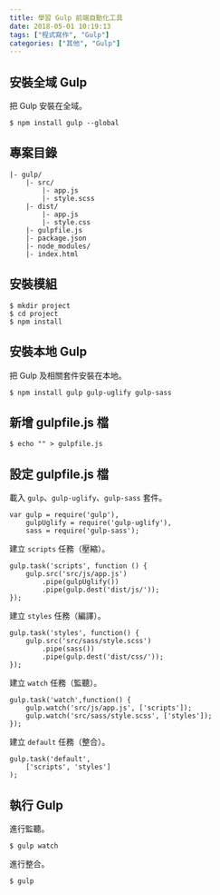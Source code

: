 ```yaml
---
title: 學習 Gulp 前端自動化工具
date: 2018-05-01 10:19:13
tags: ["程式寫作", "Gulp"]
categories: ["其他", "Gulp"]
---
```


## 安裝全域 Gulp
把 Gulp 安裝在全域。
```
$ npm install gulp --global
```

## 專案目錄
```
|- gulp/
    |- src/
        |- app.js
        |- style.scss
    |- dist/
        |- app.js
        |- style.css
    |- gulpfile.js
    |- package.json
    |- node_modules/
    |- index.html
```

## 安裝模組
```
$ mkdir project
$ cd project
$ npm install
```

## 安裝本地 Gulp
把 Gulp 及相關套件安裝在本地。
```
$ npm install gulp gulp-uglify gulp-sass
```

## 新增 gulpfile.js 檔
```
$ echo "" > gulpfile.js
```

## 設定 gulpfile.js 檔
載入 `gulp`、`gulp-uglify`、`gulp-sass` 套件。
```JS
var gulp = require('gulp'),
    gulpUglify = require('gulp-uglify'),
    sass = require('gulp-sass');
```
建立 `scripts` 任務（壓縮）。
```JS
gulp.task('scripts', function () {
    gulp.src('src/js/app.js')
        .pipe(gulpUglify())
        .pipe(gulp.dest('dist/js/'));
});
```
建立 `styles` 任務（編譯）。
```JS
gulp.task('styles', function() {
    gulp.src('src/sass/style.scss')
        .pipe(sass())
        .pipe(gulp.dest('dist/css/'));
});
```
建立 `watch` 任務（監聽）。
```JS
gulp.task('watch',function() {
    gulp.watch('src/js/app.js', ['scripts']);
    gulp.watch('src/sass/style.scss', ['styles']);
});
```
建立 `default` 任務（整合）。
```JS
gulp.task('default', 
    ['scripts', 'styles']
);
```

## 執行 Gulp
進行監聽。
```
$ gulp watch
```
進行整合。
```
$ gulp
```